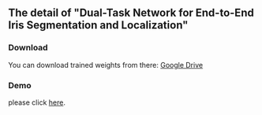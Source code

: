 ## The detail of "Dual-Task Network for End-to-End Iris Segmentation and Localization"



### Download

You can download trained weights from there: [Google Drive](https://drive.google.com/file/d/1lyidcP-bT0w3Ht6j4a2W5uiMqZTiuL0O/view?usp=sharing)



### Demo

please click [here](../demo/).



